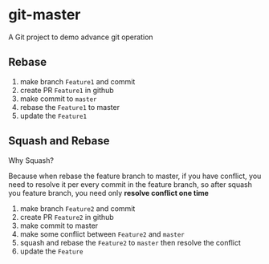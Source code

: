 # git-master
A Git project to demo advance git operation


## Rebase

1. make branch `Feature1` and commit
2. create PR `Feature1` in github
3. make commit to `master`
4. rebase the `Feature1` to master
5. update the `Feature1`

## Squash and Rebase

Why Squash?

Because when rebase the feature branch to master, if you have conflict, you need to resolve it per every commit in the feature branch, so after squash you feature branch, you need only **resolve conflict one time**

1. make branch `Feature2` and commit
2. create PR `Feature2` in github
3. make commit to master
4. make some conflict between `Feature2` and `master`
5. squash and rebase the `Feature2` to `master` then resolve the conflict
6. update the `Feature`